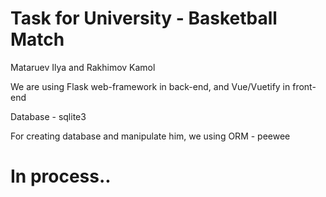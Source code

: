# Task for University - Basketball Match


Mataruev Ilya and Rakhimov Kamol

We are using Flask web-framework in back-end, and Vue/Vuetify in front-end

Database - sqlite3

For creating database and manipulate him, we using ORM - peewee 

# In process..
